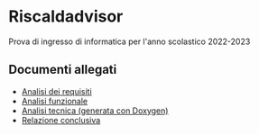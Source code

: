 # Riscaldadvisor
Prova di ingresso di informatica per l'anno scolastico 2022-2023
## Documenti allegati
+ <a href="https://github.com/Francescodl04/Prova_ingresso_informatica/blob/main/Analisi%20iniziali/analisi_requisiti.pdf">Analisi dei requisiti</a>
+ <a href="https://github.com/Francescodl04/Prova_ingresso_informatica/blob/main/Analisi%20iniziali/analisi_funzionale.pdf">Analisi funzionale</a>
+ <a href="https://github.com/Francescodl04/Prova_ingresso_informatica/blob/main/Analisi%20iniziali/analisi_tecnica_doxygen.pdf">Analisi tecnica (generata con Doxygen)</a>
+ <a href="https://github.com/Francescodl04/Prova_ingresso_informatica/blob/main/Analisi%20iniziali/relazione_conclusiva.pdf">Relazione conclusiva</a>
